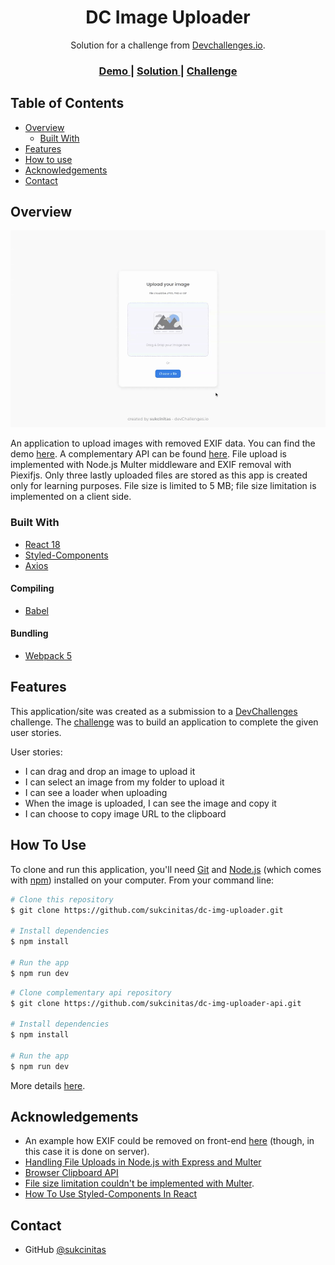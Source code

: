 <h1 align="center">DC Image Uploader</h1>

<div align="center">
   Solution for a challenge from  <a href="http://devchallenges.io" target="_blank">Devchallenges.io</a>.
</div>

<div align="center">
  <h3>
    <a href="https://metaless-upload.netlify.app/">
      Demo
    </a>
    <span> | </span>
    <a href="https://devchallenges.io/solutions/9D72LuP3IIs87Y9rO6Ey">
      Solution
    </a>
    <span> | </span>
    <a href="https://devchallenges.io/challenges/O2iGT9yBd6xZBrOcVirx">
      Challenge
    </a>
  </h3>
</div>

<!-- TABLE OF CONTENTS -->

## Table of Contents

- [Overview](#overview)
  - [Built With](#built-with)
- [Features](#features)
- [How to use](#how-to-use)
- [Acknowledgements](#acknowledgements)
- [Contact](#contact)

<!-- OVERVIEW -->

## Overview

![](https://github.com/sukcinitas/media/blob/master/img-uploader/img-uploader.gif)

An application to upload images with removed EXIF data. You can find the demo [here](https://metaless-upload.netlify.app/).
A complementary API can be found [here](https://github.com/sukcinitas/dc-img-uploader-api).
File upload is implemented with Node.js Multer middleware and EXIF removal with Piexifjs. Only three lastly uploaded files are stored as this app is created only for learning purposes. File size is limited to 5 MB; file size limitation is implemented on a client side.

### Built With

- [React 18](https://reactjs.org/)
- [Styled-Components](https://styled-components.com/)
- [Axios](https://www.npmjs.com/package/axios)

#### Compiling

- [Babel](https://babeljs.io/)

#### Bundling

- [Webpack 5](https://webpack.js.org/)

## Features

This application/site was created as a submission to a [DevChallenges](https://devchallenges.io/challenges) challenge. The [challenge](https://devchallenges.io/challenges/O2iGT9yBd6xZBrOcVirx) was to build an application to complete the given user stories.

User stories:

- I can drag and drop an image to upload it
- I can select an image from my folder to upload it
- I can see a loader when uploading
- When the image is uploaded, I can see the image and copy it
- I can choose to copy image URL to the clipboard

## How To Use

To clone and run this application, you'll need [Git](https://git-scm.com) and [Node.js](https://nodejs.org/en/download/) (which comes with [npm](http://npmjs.com)) installed on your computer. From your command line:

```bash
# Clone this repository
$ git clone https://github.com/sukcinitas/dc-img-uploader.git

# Install dependencies
$ npm install

# Run the app
$ npm run dev
```

```bash
# Clone complementary api repository
$ git clone https://github.com/sukcinitas/dc-img-uploader-api.git

# Install dependencies
$ npm install

# Run the app
$ npm run dev
```

More details [here](https://github.com/sukcinitas/dc-img-uploader-api#setup).

## Acknowledgements

- An example how EXIF could be removed on front-end [here](https://stackoverflow.com/a/27638728) (though, in this case it is done on server).
- [Handling File Uploads in Node.js with Express and Multer](https://stackabuse.com/handling-file-uploads-in-node-js-with-expres-and-multer/)
- [Browser Clipboard API](https://developer.mozilla.org/en-US/docs/Web/API/Clipboard)
- [File size limitation couldn't be implemented with Multer](https://github.com/expressjs/multer/issues/602).
- [How To Use Styled-Components In React](https://www.smashingmagazine.com/2020/07/styled-components-react/)

## Contact

- GitHub [@sukcinitas](https://github.com/sukcinitas/)
